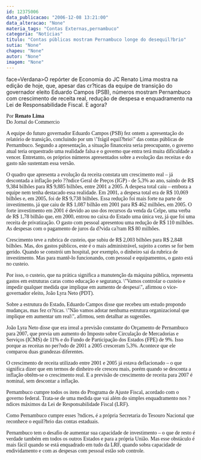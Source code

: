 ```yaml
---
id: 12375006
data_publicacao: "2006-12-08 13:21:00"
data_alteracao: "None"
materia_tags: "Contas Externas,pernambuco"
categoria: "Notícias"
titulo: "Contas públicas mostram Pernambuco longe do desequil?brio"
sutia: "None"
chapeu: "None"
autor: "None"
imagem: "None"
---
```

<p><P><FONT</p>
<p> face=Verdana>O repórter de Economia do JC Renato Lima mostra na edição de hoje, que, apesar das cr?ticas da equipe de transição do governador eleito&nbsp;Eduardo Campos (PSB), números mostram&nbsp;Pernambuco com crescimento de receita real, redução de despesa e enquadramento na Lei de Responsabilidade Fiscal. E agora?</FONT></P></p>
<p><P><FONT face=Verdana>Por <STRONG>Renato Lima<BR></STRONG>Do Jornal do Commercio</FONT></P></p>
<p><P><FONT face=Verdana>A equipe do futuro governador Eduardo Campos (PSB) fez ontem a apresentação do relatório de transição, concluindo por um \"frágil equil?brio\" das contas públicas de Pernambuco. Segundo a apresentação, a situação financeira seria preocupante, o governo atual teria orquestrado uma realidade falsa e o governo que entra terá muita dificuldade a vencer. Entretanto, os próprios números apresentados sobre a evolução das receitas e do gasto não sustentam essa versão. </FONT></P></p>
<p><P><FONT face=Verdana>O quadro que apresenta a evolução da receita constata um crescimento real – já descontada a inflação pelo ??ndice Geral de Preços (IGP) - de 5,3% ao ano, saindo de R$ 9,384 bilhões para R$ 9,885 bilhões, entre 2001 a 2005. A despesa total caiu – embora a equipe nem tenha destacado essa realidade. Em 2001, a despesa total era de R$ 10,069 bilhões e, em 2005, foi de R$ 9,738 bilhões. Essa redução foi mais forte na parte de investimento, já que caiu de R$ 1,087 bilhão em 2001 para R$ 462 milhões, em 2005. O forte investimento em 2001 é devido ao uso dos recursos da venda da Celpe, uma verba de R$ 1,78 bilhão que, em 2000, entrou no caixa do Estado uma única vez, já que foi uma receita de privatização. O gasto com pessoal apresentou uma redução de R$ 110 milhões. As despesas com o pagamento de juros da d?vida ca?ram R$ 80 milhões. </FONT></P></p>
<p><P><FONT face=Verdana>Crescimento teve a rubrica de custeio, que subiu de R$ 2,003 bilhões para R$ 2,848 bilhões. Mas, dos gastos públicos, este é o mais administrável, sujeito a cortes se for bem gerido. Quando se constrói um hospital, por exemplo, o dinheiro sai da rubrica de investimento. Mas para mantê-lo funcionando, com pessoal e equipamentos, o gasto está no custeio. </FONT></P></p>
<p><P><FONT face=Verdana>Por isso, o custeio, que na prática significa a manutenção da máquina pública, representa gastos em estruturas caras como educação e segurança. \"Vamos controlar o custeio e impedir qualquer medida que implique em aumento de despesa\", afirmou o vice-governador eleito, João Lyra Neto (PDT). </FONT></P></p>
<p><P><FONT face=Verdana>Sobre a estrutura do Estado, Eduardo Campos disse que recebeu um estudo propondo mudanças, mas fez cr?ticas. \"Não vamos adotar nenhuma estrutura organizacional que implique em aumentar um real\", afirmou, sem detalhar as sugestões. </FONT></P></p>
<p><P><FONT face=Verdana>João Lyra Neto disse que era irreal a previsão constante do Orçamento de Pernambuco para 2007, que previa um aumento do Imposto sobre Circulação de Mercadorias e Serviços (ICMS) de 11% e do Fundo de Participação dos Estados (FPE) de 9%. Isso porque as receitas no per?odo de 2001 a 2005 cresceram 5,3%. Acontece que ele comparou duas grandezas diferentes. </FONT></P></p>
<p><P><FONT face=Verdana>O crescimento de receita utilizado entre 2001 e 2005 já estava deflacionado – o que significa dizer que em termos de dinheiro ele cresceu mais, porém quando se desconta a inflação obtêm-se o crescimento real. E a previsão de crescimento de receita para 2007 é nominal, sem descontar a inflação. </FONT></P></p>
<p><P><FONT face=Verdana>Pernambuco cumpre todos os itens do Programa de Ajuste Fiscal, acordado com o governo federal. Trata-se de uma medida que vai além do simples enquadramento nos ?ndices máximos da Lei de Responsabilidade Fiscal (LRF). </FONT></P></p>
<p><P><FONT face=Verdana>Como Pernambuco cumpre esses ?ndices, é a própria Secretaria do Tesouro Nacional que reconhece o equil?brio das contas estaduais. </FONT></P></p>
<p><P><FONT face=Verdana>Pernambuco tem o desafio de aumentar sua capacidade de investimento – o que de resto é verdade também em todos os outros Estados e para a própria União. Mas esse obstáculo é mais fácil quando se está enquadrado em tudo da LRF, quando sobra capacidade de endividamento e com as despesas com pessoal estão sob controle. </FONT></P> </p>
